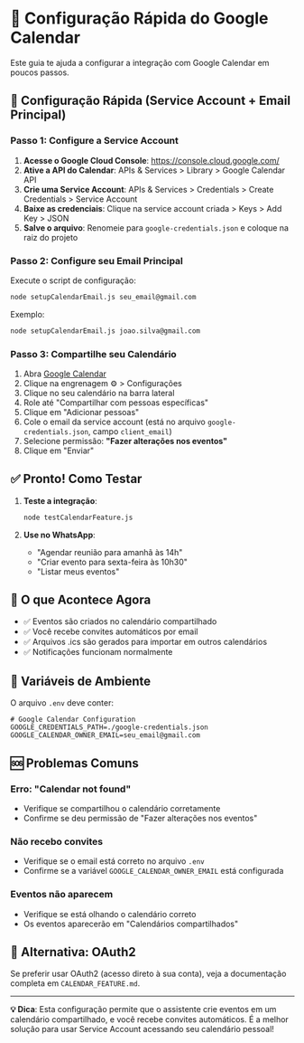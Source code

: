 # 📅 Configuração Rápida do Google Calendar

Este guia te ajuda a configurar a integração com Google Calendar em poucos passos.

## 🚀 Configuração Rápida (Service Account + Email Principal)

### Passo 1: Configure a Service Account

1. **Acesse o Google Cloud Console**: https://console.cloud.google.com/
2. **Ative a API do Calendar**: APIs & Services > Library > Google Calendar API
3. **Crie uma Service Account**: APIs & Services > Credentials > Create Credentials > Service Account
4. **Baixe as credenciais**: Clique na service account criada > Keys > Add Key > JSON
5. **Salve o arquivo**: Renomeie para `google-credentials.json` e coloque na raiz do projeto

### Passo 2: Configure seu Email Principal

Execute o script de configuração:

```bash
node setupCalendarEmail.js seu_email@gmail.com
```

Exemplo:
```bash
node setupCalendarEmail.js joao.silva@gmail.com
```

### Passo 3: Compartilhe seu Calendário

1. Abra [Google Calendar](https://calendar.google.com)
2. Clique na engrenagem ⚙️ > Configurações
3. Clique no seu calendário na barra lateral
4. Role até "Compartilhar com pessoas específicas"
5. Clique em "Adicionar pessoas"
6. Cole o email da service account (está no arquivo `google-credentials.json`, campo `client_email`)
7. Selecione permissão: **"Fazer alterações nos eventos"**
8. Clique em "Enviar"

## ✅ Pronto! Como Testar

1. **Teste a integração**:
   ```bash
   node testCalendarFeature.js
   ```

2. **Use no WhatsApp**:
   - "Agendar reunião para amanhã às 14h"
   - "Criar evento para sexta-feira às 10h30"
   - "Listar meus eventos"

## 🎯 O que Acontece Agora

- ✅ Eventos são criados no calendário compartilhado
- ✅ Você recebe convites automáticos por email
- ✅ Arquivos .ics são gerados para importar em outros calendários
- ✅ Notificações funcionam normalmente

## 🔧 Variáveis de Ambiente

O arquivo `.env` deve conter:

```env
# Google Calendar Configuration
GOOGLE_CREDENTIALS_PATH=./google-credentials.json
GOOGLE_CALENDAR_OWNER_EMAIL=seu_email@gmail.com
```

## 🆘 Problemas Comuns

### Erro: "Calendar not found"
- Verifique se compartilhou o calendário corretamente
- Confirme se deu permissão de "Fazer alterações nos eventos"

### Não recebo convites
- Verifique se o email está correto no arquivo `.env`
- Confirme se a variável `GOOGLE_CALENDAR_OWNER_EMAIL` está configurada

### Eventos não aparecem
- Verifique se está olhando o calendário correto
- Os eventos aparecerão em "Calendários compartilhados"

## 🔄 Alternativa: OAuth2

Se preferir usar OAuth2 (acesso direto à sua conta), veja a documentação completa em `CALENDAR_FEATURE.md`.

---

**💡 Dica**: Esta configuração permite que o assistente crie eventos em um calendário compartilhado, e você recebe convites automáticos. É a melhor solução para usar Service Account acessando seu calendário pessoal!
